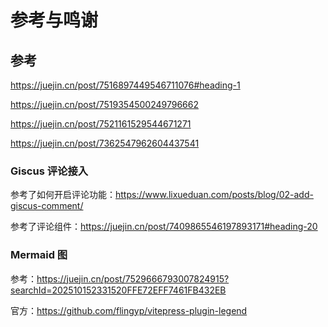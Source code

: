 # 参考与鸣谢

## 参考

https://juejin.cn/post/7516897449546711076#heading-1

https://juejin.cn/post/7519354500249796662

https://juejin.cn/post/7521161529544671271

https://juejin.cn/post/7362547962604437541

### Giscus 评论接入

参考了如何开启评论功能：https://www.lixueduan.com/posts/blog/02-add-giscus-comment/

参考了评论组件：https://juejin.cn/post/7409865546197893171#heading-20

### Mermaid 图

参考：https://juejin.cn/post/7529666793007824915?searchId=202510152331520FFE72EFF7461FB432EB

官方：https://github.com/flingyp/vitepress-plugin-legend